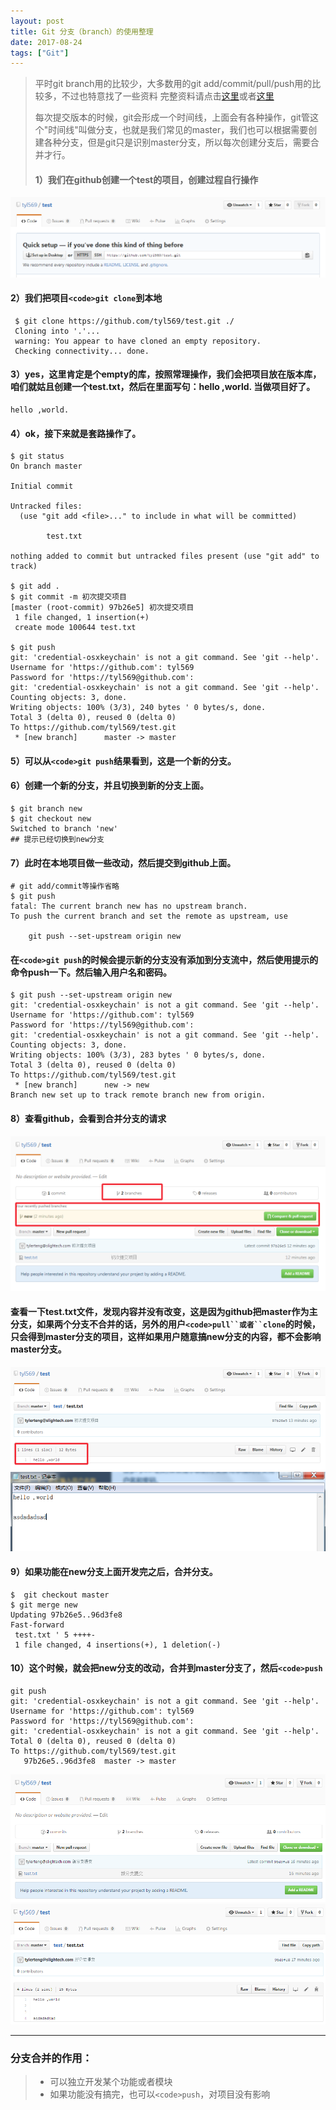 ```yaml
---
layout: post
title: Git 分支（branch）的使用整理
date: 2017-08-24
tags: ["Git"]
---
```


> 平时git branch用的比较少，大多数用的git add/commit/pull/push用的比较多，不过也特意找了一些资料
> 完整资料请点击[这里](http://blog.jobbole.com/78960/)或者[这里](http://www.open-open.com/lib/view/open1328069889514.html)
> 
> 每次提交版本的时候，git会形成一个时间线，上面会有各种操作，git管这个"时间线"叫做分支，也就是我们常见的master，我们也可以根据需要创建各种分支，但是git只是识别master分支，所以每次创建分支后，需要合并才行。
> 
> <!--more-->
> 
> #### 1）我们在github创建一个test的项目，创建过程自行操作

![](1469950279275.png)

#### 2）我们把项目`<code>git clone`</code>到本地

     $ git clone https://github.com/tyl569/test.git ./
     Cloning into '.'...
     warning: You appear to have cloned an empty repository.
     Checking connectivity... done.

#### 3）yes，这里肯定是个empty的库，按照常理操作，我们会把项目放在版本库，咱们就姑且创建一个test.txt，然后在里面写句：hello ,world.  当做项目好了。

    hello ,world.

#### 4）ok，接下来就是套路操作了。

    $ git status
    On branch master

    Initial commit

    Untracked files:
      (use "git add <file>..." to include in what will be committed)

            test.txt

    nothing added to commit but untracked files present (use "git add" to track)

    $ git add .
    $ git commit -m 初次提交项目
    [master (root-commit) 97b26e5] 初次提交项目
     1 file changed, 1 insertion(+)
     create mode 100644 test.txt

    $ git push
    git: 'credential-osxkeychain' is not a git command. See 'git --help'.
    Username for 'https://github.com': tyl569
    Password for 'https://tyl569@github.com':
    git: 'credential-osxkeychain' is not a git command. See 'git --help'.
    Counting objects: 3, done.
    Writing objects: 100% (3/3), 240 bytes ' 0 bytes/s, done.
    Total 3 (delta 0), reused 0 (delta 0)
    To https://github.com/tyl569/test.git
     * [new branch]      master -> master

#### 5）可以从`<code>git push`</code>结果看到，这是一个新的分支。

#### 6）创建一个新的分支，并且切换到新的分支上面。

    $ git branch new
    $ git checkout new
    Switched to branch 'new'
    ## 提示已经切换到new分支

#### 7）此时在本地项目做一些改动，然后提交到github上面。

    # git add/commit等操作省略
    $ git push
    fatal: The current branch new has no upstream branch.
    To push the current branch and set the remote as upstream, use

        git push --set-upstream origin new

#### 在`<code>git push`</code>的时候会提示新的分支没有添加到分支流中，然后使用提示的命令push一下。然后输入用户名和密码。

    $ git push --set-upstream origin new
    git: 'credential-osxkeychain' is not a git command. See 'git --help'.
    Username for 'https://github.com': tyl569
    Password for 'https://tyl569@github.com':
    git: 'credential-osxkeychain' is not a git command. See 'git --help'.
    Counting objects: 3, done.
    Writing objects: 100% (3/3), 283 bytes ' 0 bytes/s, done.
    Total 3 (delta 0), reused 0 (delta 0)
    To https://github.com/tyl569/test.git
     * [new branch]      new -> new
    Branch new set up to track remote branch new from origin.

#### 8）查看github，会看到合并分支的请求

![](1469951539710.png)

#### 查看一下test.txt文件，发现内容并没有改变，这是因为github把master作为主分支，如果两个分支不合并的话，另外的用户`<code>pull``或者``clone`</code>的时候，只会得到master分支的项目，这样如果用户随意搞new分支的内容，都不会影响master分支。

![](1469951597308.png)
![](1469951611981.png)

#### 9）如果功能在new分支上面开发完之后，合并分支。

    $  git checkout master
    $ git merge new
    Updating 97b26e5..96d3fe8
    Fast-forward
     test.txt ' 5 ++++-
     1 file changed, 4 insertions(+), 1 deletion(-)

#### 10）这个时候，就会把new分支的改动，合并到master分支了，然后`<code>push`</code>

    git push
    git: 'credential-osxkeychain' is not a git command. See 'git --help'.
    Username for 'https://github.com': tyl569
    Password for 'https://tyl569@github.com':
    git: 'credential-osxkeychain' is not a git command. See 'git --help'.
    Total 0 (delta 0), reused 0 (delta 0)
    To https://github.com/tyl569/test.git
       97b26e5..96d3fe8  master -> master

![](1469952187908.png)
![](1469952201409.png)

* * *

### 分支合并的作用：

> *   可以独立开发某个功能或者模块
> *   如果功能没有搞完，也可以`<code>push`</code>，对项目没有影响